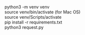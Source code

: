 <p>python3 -m venv venv<br />source venv/bin/activate (for Mac OS)<br />
  source venv/Scripts/activate<br />
  pip install -r requirements.txt<br />python3 request.py</p>
